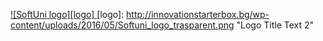 <a href="https://softuni.bg/trainings/courses" rel="Courses"> ![SoftUni logo][logo] </a>
[logo]: http://innovationstarterbox.bg/wp-content/uploads/2016/05/Softuni_logo_trasparent.png "Logo Title Text 2"
